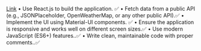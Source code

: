 [Link](https://go-bananas.vercel.app/)
• Use React.js to build the application.  ✅
•	Fetch data from a public API (e.g., JSONPlaceholder, OpenWeatherMap, or any other         public API).✅
•	Implement the UI using Material-UI components. ✅
•	Ensure the application is responsive and works well on different screen sizes.✅
•	Use modern JavaScript (ES6+) features..✅
•	Write clean, maintainable code with proper comments..✅
